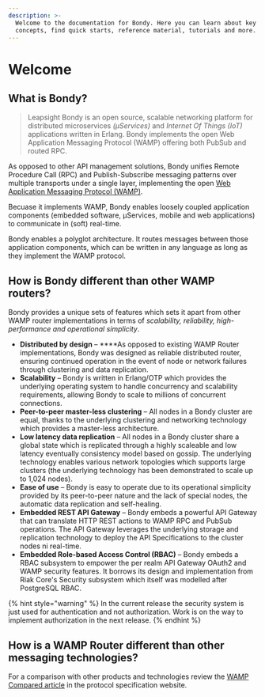 ```yaml
---
description: >-
  Welcome to the documentation for Bondy. Here you can learn about key Bondy
  concepts, find quick starts, reference material, tutorials and more.
---
```


# Welcome

## What is Bondy?

> Leapsight Bondy is an open source, scalable networking platform for distributed microservices _\(µServices\)_ and _Internet Of Things \(IoT\)_ applications written in Erlang. Bondy implements the open Web Application Messaging Protocol \(WAMP\) offering both PubSub and routed RPC.

As opposed to other API management solutions, Bondy unifies Remote Procedure Call \(RPC\) and Publish-Subscribe messaging patterns over multiple transports under a single layer, implementing the open [Web Application Messaging Protocol \(WAMP\)](using/introduction_to_wamp.md).

Becuase it implements WAMP, Bondy enables loosely coupled application components \(embedded software, µServices, mobile and web applications\) to communicate in \(soft\) real-time.

Bondy enables a polyglot architecture. It routes messages between those application components, which can be written in any language as long as they implement the WAMP protocol.

## How is Bondy different than other WAMP routers?

Bondy provides a unique sets of features which sets it apart from other WAMP router implementations in terms of _scalability, reliability, high-performance and operational simplicity_.

* **Distributed by design** – ****As opposed to existing WAMP Router implementations, Bondy was designed as reliable distributed router, ensuring continued operation in the event of node or network failures through clustering and data replication. 
* **Scalability** – Bondy is written in Erlang/OTP which provides the underlying operating system to handle concurrency and scalability requirements, allowing Bondy to scale to millions of concurrent connections.
* **Peer-to-peer master-less clustering** – All nodes in a Bondy cluster are equal, thanks to the underlying clustering and networking technology which provides a master-less architecture.
* **Low latency data replication** – All nodes in a Bondy cluster share a global state which is replicated through a highly scaleable and low latency eventually consistency model based on gossip. The underlying technology enables various network topologies which supports large clusters \(the underlying technology has been demonstrated to scale up to 1,024 nodes\). 
* **Ease of use** – Bondy is easy to operate due to its operational simplicity provided by its peer-to-peer nature and the lack of special nodes, the automatic data replication and self-healing.
* **Embedded REST API Gateway** – Bondy embeds a powerful API Gateway that can translate HTTP REST actions to WAMP RPC and PubSub operations. The API Gateway leverages the underlying storage and replication technology to deploy the API Specifications to the cluster nodes ni real-time.
* **Embedded Role-based Access Control \(RBAC\)** – Bondy embeds a RBAC subsystem to empower the per realm API Gateway OAuth2 and WAMP security features. It borrows its design and implementation from Riak Core's Security subsystem which itself was modelled after PostgreSQL RBAC.

{% hint style="warning" %}
In the current release the security system is just used for authentication and not authorization. Work is on the way to implement authorization in the next release.
{% endhint %}

## How is a WAMP Router different than other messaging technologies?

For a comparison with other products and technologies review the [WAMP Compared article](https://wamp-proto.org/comparison.html) in the protocol specification website.



